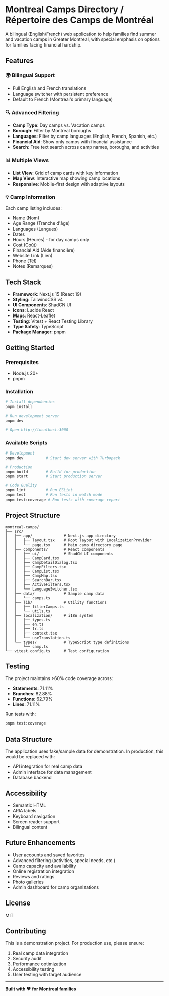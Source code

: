 # Montreal Camps Directory / Répertoire des Camps de Montréal

A bilingual (English/French) web application to help families find summer and vacation camps in Greater Montreal, with special emphasis on options for families facing financial hardship.

## Features

### 🌍 Bilingual Support

- Full English and French translations
- Language switcher with persistent preference
- Default to French (Montreal's primary language)

### 🔍 Advanced Filtering

- **Camp Type**: Day camps vs. Vacation camps
- **Borough**: Filter by Montreal boroughs
- **Languages**: Filter by camp languages (English, French, Spanish, etc.)
- **Financial Aid**: Show only camps with financial assistance
- **Search**: Free text search across camp names, boroughs, and activities

### 📊 Multiple Views

- **List View**: Grid of camp cards with key information
- **Map View**: Interactive map showing camp locations
- **Responsive**: Mobile-first design with adaptive layouts

### 💡 Camp Information

Each camp listing includes:

- Name (Nom)
- Age Range (Tranche d'âge)
- Languages (Langues)
- Dates
- Hours (Heures) - for day camps only
- Cost (Coût)
- Financial Aid (Aide financière)
- Website Link (Lien)
- Phone (Tél)
- Notes (Remarques)

## Tech Stack

- **Framework**: Next.js 15 (React 19)
- **Styling**: TailwindCSS v4
- **UI Components**: ShadCN UI
- **Icons**: Lucide React
- **Maps**: React-Leaflet
- **Testing**: Vitest + React Testing Library
- **Type Safety**: TypeScript
- **Package Manager**: pnpm

## Getting Started

### Prerequisites

- Node.js 20+
- pnpm

### Installation

```bash
# Install dependencies
pnpm install

# Run development server
pnpm dev

# Open http://localhost:3000
```

### Available Scripts

```bash
# Development
pnpm dev          # Start dev server with Turbopack

# Production
pnpm build        # Build for production
pnpm start        # Start production server

# Code Quality
pnpm lint         # Run ESLint
pnpm test         # Run tests in watch mode
pnpm test:coverage # Run tests with coverage report
```

## Project Structure

```
montreal-camps/
├── src/
│   ├── app/              # Next.js app directory
│   │   ├── layout.tsx    # Root layout with LocalizationProvider
│   │   └── page.tsx      # Main camp directory page
│   ├── components/       # React components
│   │   ├── ui/           # ShadCN UI components
│   │   ├── CampCard.tsx
│   │   ├── CampDetailDialog.tsx
│   │   ├── CampFilters.tsx
│   │   ├── CampList.tsx
│   │   ├── CampMap.tsx
│   │   ├── SearchBar.tsx
│   │   ├── ActiveFilters.tsx
│   │   └── LanguageSwitcher.tsx
│   ├── data/             # Sample camp data
│   │   └── camps.ts
│   ├── lib/              # Utility functions
│   │   ├── filterCamps.ts
│   │   └── utils.ts
│   ├── localization/     # i18n system
│   │   ├── types.ts
│   │   ├── en.ts
│   │   ├── fr.ts
│   │   ├── context.tsx
│   │   └── useTranslation.ts
│   └── types/            # TypeScript type definitions
│       └── camp.ts
└── vitest.config.ts      # Test configuration
```

## Testing

The project maintains >60% code coverage across:

- **Statements**: 71.11%
- **Branches**: 82.88%
- **Functions**: 62.79%
- **Lines**: 71.11%

Run tests with:

```bash
pnpm test:coverage
```

## Data Structure

The application uses fake/sample data for demonstration. In production, this would be replaced with:

- API integration for real camp data
- Admin interface for data management
- Database backend

## Accessibility

- Semantic HTML
- ARIA labels
- Keyboard navigation
- Screen reader support
- Bilingual content

## Future Enhancements

- User accounts and saved favorites
- Advanced filtering (activities, special needs, etc.)
- Camp capacity and availability
- Online registration integration
- Reviews and ratings
- Photo galleries
- Admin dashboard for camp organizations

## License

MIT

## Contributing

This is a demonstration project. For production use, please ensure:

1. Real camp data integration
2. Security audit
3. Performance optimization
4. Accessibility testing
5. User testing with target audience

---

**Built with ❤️ for Montreal families**
